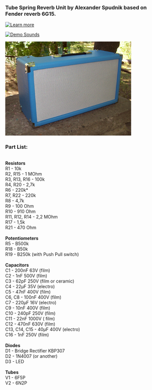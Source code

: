 ### Tube Spring Reverb Unit by Alexander Spudnik based on Fender reverb 6G15.
[![Learn more](https://img.shields.io/badge/Learn_more-orange.svg )](https://mrspudnik.blogspot.com/2019/07/king-reverb.html)

[![Demo Sounds](https://img.shields.io/badge/Demo_Sounds-youtube-red.svg )](https://www.youtube.com/watch?v=NOCHVADDLt0)

<img src="https://raw.githubusercontent.com/AlSpudnik/Spring-Reverb-Unit/main/photo/rev32.JPG" width="400">

### Part List:
<br />
<b>Resistors</b>
<br />
R1 - 10k
<br />
R2, R15 - 1 MOhm
<br />
R3, R13, R16 - 100k
<br />
R4, R20 - 2,7k
<br />
R6 - 220k*
<br />
R7, R22 - 220k
<br />
R8 - 4,7k
<br />
R9 - 100 Ohm
<br />
R10 - 910 Ohm
<br />
R11, R12, R14 - 2,2 MOhm
<br />
R17 - 1,5k
<br />
R21 - 470 Ohm
 
<br />
<br />
<b>Potentiometers</b>
<br />
R5 - B500k
<br />
R18 - B50k
<br />
R19 - B250k (with Push Pull switch)

<br />
<br />
<b>Capacitors</b>
<br />
C1 - 200nF 63V (film)
<br />
C2 - 1nF 500V (film)
<br />
C3 - 62pF 250V (film or ceramic)
<br />
C4 - 22µF 35V (electro)
<br />
C5 - 47nF 400V (film)
<br />
C6, C8 - 100nF 400V (film)
<br />
C7 - 220µF 16V (electro)
<br />
C9 - 10nF 400V (film)
<br />
C10 - 240pF 250V (film)
<br />
C11 - 22nF 1000V ( film)
<br />
C12 - 470nF 630V (film)
<br />
C13, C14, C15 - 40µF 400V (electro)
<br />
C16 - 1nF 250V (film)

<br />
<br />
<b>Diodes</b>
<br />
D1 - Bridge Rectifier KBP307
<br />
D2 - 1N4007 (or another)
<br />
D3 - LED

<br />
<br />
<b>Tubes</b>
<br />
V1 - 6F5P
<br />
V2 - 6N2P
